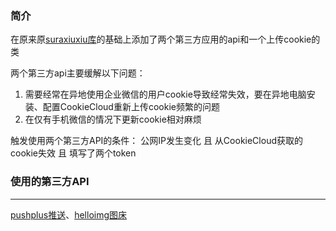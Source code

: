 
### 简介 
在原来原[suraxiuxiu库](https://github.com/suraxiuxiu/MoviePilot-Plugins/)的基础上添加了两个第三方应用的api和一个上传cookie的类

两个第三方api主要缓解以下问题：

1. 需要经常在异地使用企业微信的用户cookie导致经常失效，要在异地电脑安装、配置CookieCloud重新上传cookie频繁的问题
2. 在仅有手机微信的情况下更新cookie相对麻烦

触发使用两个第三方API的条件：
公网IP发生变化 且 从CookieCloud获取的cookie失效 且 填写了两个token
  

### 使用的第三方API
***
[pushplus推送](https://www.pushplus.plus/doc/#%E5%BC%95%E8%A8%80)、[helloimg图床](https://www.helloimg.com/)


